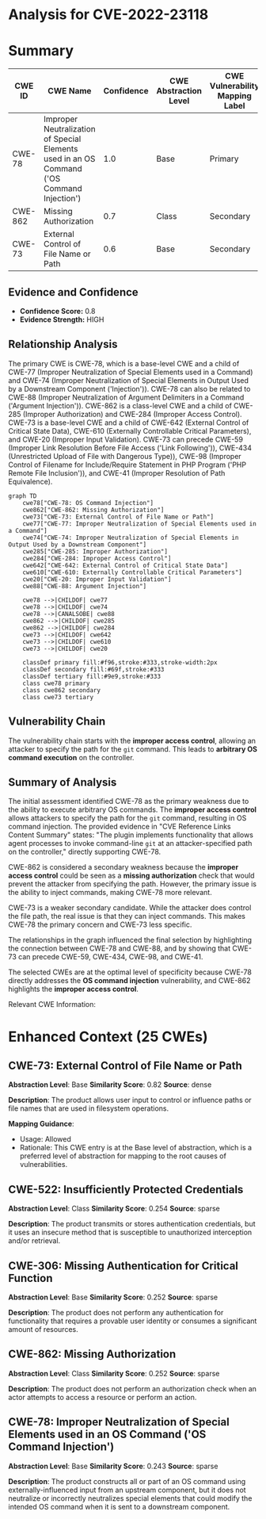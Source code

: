 # Analysis for CVE-2022-23118

# Summary
| CWE ID | CWE Name | Confidence | CWE Abstraction Level | CWE Vulnerability Mapping Label | CWE-Vulnerability Mapping Notes |
|---|---|---|---|---|---|
| CWE-78 | Improper Neutralization of Special Elements used in an OS Command ('OS Command Injection') | 1.0 | Base | Primary | Allowed |
| CWE-862 | Missing Authorization | 0.7 | Class | Secondary | Allowed-with-Review |
| CWE-73 | External Control of File Name or Path | 0.6 | Base | Secondary | Allowed |

## Evidence and Confidence

*   **Confidence Score:** 0.8
*   **Evidence Strength:** HIGH

## Relationship Analysis
The primary CWE is CWE-78, which is a base-level CWE and a child of CWE-77 (Improper Neutralization of Special Elements used in a Command) and CWE-74 (Improper Neutralization of Special Elements in Output Used by a Downstream Component ('Injection')). CWE-78 can also be related to CWE-88 (Improper Neutralization of Argument Delimiters in a Command ('Argument Injection')). CWE-862 is a class-level CWE and a child of CWE-285 (Improper Authorization) and CWE-284 (Improper Access Control). CWE-73 is a base-level CWE and a child of CWE-642 (External Control of Critical State Data), CWE-610 (Externally Controllable Critical Parameters), and CWE-20 (Improper Input Validation). CWE-73 can precede CWE-59 (Improper Link Resolution Before File Access ('Link Following')), CWE-434 (Unrestricted Upload of File with Dangerous Type)), CWE-98 (Improper Control of Filename for Include/Require Statement in PHP Program ('PHP Remote File Inclusion')), and CWE-41 (Improper Resolution of Path Equivalence).

```mermaid
graph TD
    cwe78["CWE-78: OS Command Injection"]
    cwe862["CWE-862: Missing Authorization"]
    cwe73["CWE-73: External Control of File Name or Path"]
    cwe77["CWE-77: Improper Neutralization of Special Elements used in a Command"]
    cwe74["CWE-74: Improper Neutralization of Special Elements in Output Used by a Downstream Component"]
    cwe285["CWE-285: Improper Authorization"]
    cwe284["CWE-284: Improper Access Control"]
    cwe642["CWE-642: External Control of Critical State Data"]
    cwe610["CWE-610: Externally Controllable Critical Parameters"]
    cwe20["CWE-20: Improper Input Validation"]
    cwe88["CWE-88: Argument Injection"]
    
    cwe78 -->|CHILDOF| cwe77
    cwe78 -->|CHILDOF| cwe74
    cwe78 -->|CANALSOBE| cwe88
    cwe862 -->|CHILDOF| cwe285
    cwe862 -->|CHILDOF| cwe284
    cwe73 -->|CHILDOF| cwe642
    cwe73 -->|CHILDOF| cwe610
    cwe73 -->|CHILDOF| cwe20
    
    classDef primary fill:#f96,stroke:#333,stroke-width:2px
    classDef secondary fill:#69f,stroke:#333
    classDef tertiary fill:#9e9,stroke:#333
    class cwe78 primary
    class cwe862 secondary
    class cwe73 tertiary
```

## Vulnerability Chain
The vulnerability chain starts with the **improper access control**, allowing an attacker to specify the path for the `git` command. This leads to **arbitrary OS command execution** on the controller.

## Summary of Analysis
The initial assessment identified CWE-78 as the primary weakness due to the ability to execute arbitrary OS commands. The **improper access control** allows attackers to specify the path for the `git` command, resulting in OS command injection. The provided evidence in "CVE Reference Links Content Summary" states: "The plugin implements functionality that allows agent processes to invoke command-line `git` at an attacker-specified path on the controller," directly supporting CWE-78.

CWE-862 is considered a secondary weakness because the **improper access control** could be seen as a **missing authorization** check that would prevent the attacker from specifying the path. However, the primary issue is the ability to inject commands, making CWE-78 more relevant.

CWE-73 is a weaker secondary candidate. While the attacker does control the file path, the real issue is that they can inject commands. This makes CWE-78 the primary concern and CWE-73 less specific.

The relationships in the graph influenced the final selection by highlighting the connection between CWE-78 and CWE-88, and by showing that CWE-73 can precede CWE-59, CWE-434, CWE-98, and CWE-41.

The selected CWEs are at the optimal level of specificity because CWE-78 directly addresses the **OS command injection** vulnerability, and CWE-862 highlights the **improper access control**.

Relevant CWE Information:

# Enhanced Context (25 CWEs)

## CWE-73: External Control of File Name or Path
**Abstraction Level**: Base
**Similarity Score**: 0.82
**Source**: dense

**Description**:
The product allows user input to control or influence paths or file names that are used in filesystem operations.

**Mapping Guidance**:
- Usage: Allowed
- Rationale: This CWE entry is at the Base level of abstraction, which is a preferred level of abstraction for mapping to the root causes of vulnerabilities.

## CWE-522: Insufficiently Protected Credentials
**Abstraction Level**: Class
**Similarity Score**: 0.254
**Source**: sparse

**Description**:
The product transmits or stores authentication credentials, but it uses an insecure method that is susceptible to unauthorized interception and/or retrieval.

## CWE-306: Missing Authentication for Critical Function
**Abstraction Level**: Base
**Similarity Score**: 0.252
**Source**: sparse

**Description**:
The product does not perform any authentication for functionality that requires a provable user identity or consumes a significant amount of resources.

## CWE-862: Missing Authorization
**Abstraction Level**: Class
**Similarity Score**: 0.252
**Source**: sparse

**Description**:
The product does not perform an authorization check when an actor attempts to access a resource or perform an action.

## CWE-78: Improper Neutralization of Special Elements used in an OS Command ('OS Command Injection')
**Abstraction Level**: Base
**Similarity Score**: 0.243
**Source**: sparse

**Description**:
The product constructs all or part of an OS command using externally-influenced input from an upstream component, but it does not neutralize or incorrectly neutralizes special elements that could modify the intended OS command when it is sent to a downstream component.